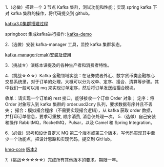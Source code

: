 1.（必做）搭建一个 3 节点 Kafka 集群，测试功能和性能；实现 spring kafka 下对 kafka 集群的操作，将代码提交到 github。

[kafka3.0集群搭建过程](./kafka3.0集群搭建过程.md)

springboot 集成kafka进行操作:
[kafka-demo](./kafka-demo)

2.（选做）安装 kafka-manager 工具，监控 kafka 集群状态。

[kafka-manager(cmak)安装及使用](./kafka-manager(cmak)安装及使用.md)

3.（挑战☆）演练本课提及的各种生产者和消费者特性。

4.（挑战☆☆☆）Kafka 金融领域实战：在证券或者外汇、数字货币类金融核心交易系统里，对于订单的处理，大概可以分为收单、定序、撮合、清算等步骤。其中我们一般可以用 mq 来实现订单定序，然后将订单发送给撮合模块。

收单：请实现一个订单的 rest 接口，能够接收一个订单 Order 对象；
定序：将 Order 对象写入到 kafka 集群的 order.usd2cny 队列，要求数据有序并且不丢失；
撮合：模拟撮合程序（不需要实现撮合逻辑），从 kafka 获取 order 数据，并打印订单信息，要求可重放, 顺序消费, 消息仅处理一次。
5.（选做）自己安装和操作 RabbitMQ，RocketMQ，Pulsar，以及 Camel 和 Spring Integration。

6.（必做）思考和设计自定义 MQ 第二个版本或第三个版本，写代码实现其中至少一个功能点，把设计思路和实现代码，提交到 GitHub。

[kmq-core](./kmq-core)
[版本2](./kmq-core/src/main/java/com/dhb/kmq/v2)


7.（挑战☆☆☆☆☆）完成所有其他版本的要求。期限一年。